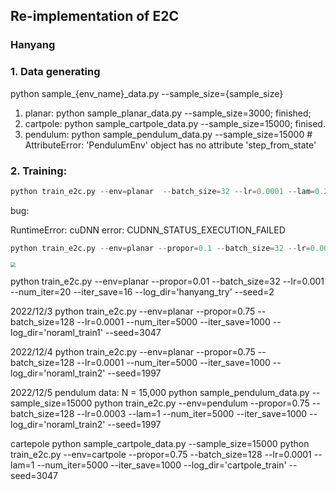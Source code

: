 ## Re-implementation of E2C

### Hanyang

### 1. Data generating
python sample_{env_name}_data.py --sample_size={sample_size}
1. planar: python sample_planar_data.py --sample_size=3000; finished;
2. cartpole: python sample_cartpole_data.py --sample_size=15000; finised.
3. pendulum: python sample_pendulum_data.py --sample_size=15000 # AttributeError: 'PendulumEnv' object has no attribute 'step_from_state'

### 2. Training:

```python
python train_e2c.py --env=planar  --batch_size=32 --lr=0.0001 --lam=0.25 --num_iter=5000 --iter_save=1000 --log_dir=trying --seed=2
```

bug:

RuntimeError: cuDNN error: CUDNN_STATUS_EXECUTION_FAILED



```python
python train_e2c.py --env=planar --propor=0.1 --batch_size=32 --lr=0.001 --num_iter=1000 --iter_save=800 --log_dir='hanyang_try' --seed=2
```

<img src="/localhome/hha160/projects/E2C-pytorch/debug1.png" style="zoom:50%;" />



python train_e2c.py --env=planar --propor=0.01 --batch_size=32 --lr=0.001 --num_iter=20 --iter_save=16 --log_dir='hanyang_try' --seed=2

2022/12/3
python train_e2c.py --env=planar --propor=0.75 --batch_size=128 --lr=0.0001 --num_iter=5000 --iter_save=1000 --log_dir='noraml_train1' --seed=3047

2022/12/4
python train_e2c.py --env=planar --propor=0.75 --batch_size=128 --lr=0.0001 --num_iter=5000 --iter_save=1000 --log_dir='noraml_train2' --seed=1997

2022/12/5
pendulum data: N = 15,000
python sample_pendulum_data.py --sample_size=15000
python train_e2c.py --env=pendulum --propor=0.75 --batch_size=128 --lr=0.0003 --lam=1 --num_iter=5000 --iter_save=1000 --log_dir='noraml_train2' --seed=1997

cartepole 
python sample_cartpole_data.py --sample_size=15000
python train_e2c.py --env=cartpole --propor=0.75 --batch_size=128 --lr=0.0001 --lam=1 --num_iter=5000 --iter_save=1000 --log_dir='cartpole_train' --seed=3047
